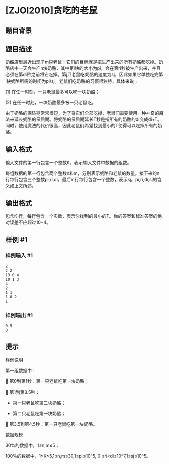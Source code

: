 # [ZJOI2010]贪吃的老鼠

## 题目背景



## 题目描述

奶酪店里最近出现了m只老鼠！它们的目标就是把生产出来的所有奶酪都吃掉。奶酪店中一天会生产n块奶酪，其中第i块的大小为pi，会在第ri秒被生产出来，并且必须在第di秒之前将它吃掉。第j只老鼠吃奶酪的速度为sj，因此如果它单独吃完第i快奶酪所需的时间为pi/sj。老鼠们吃奶酪的习惯很独特，具体来说：

(1)    在任一时刻，一只老鼠最多可以吃一块奶酪；

(2)    在任一时刻，一块奶酪最多被一只老鼠吃。

由于奶酪的保质期常常很短，为了将它们全部吃掉，老鼠们需要使用一种神奇的魔法来延长奶酪的保质期。将奶酪的保质期延长T秒是指所有的奶酪的di变成di+T。同时，使用魔法的代价很高，因此老鼠们希望找到最小的T使得可以吃掉所有的奶酪。


## 输入格式

输入文件的第一行包含一个整数K，表示输入文件中数据的组数。

每组数据的第一行包含两个整数n和m，分别表示奶酪和老鼠的数量。接下来的n行每行包含三个整数pi,ri,di。最后m行每行包含一个整数，表示sj。pi,ri,di,sj的含义如上文所述。


## 输出格式

包含K 行，每行包含一个实数，表示你找到的最小的T。你的答案和标准答案的绝对误差不应超过10−4。


## 样例 #1

### 样例输入 #1
```
2
2 2
13 0 4
10 1 3
4
2
1 1
1 0 2
1
```

### 样例输出 #1

```
0.5
0
```

## 提示

样例说明

第一组数据中：

    第0到第1秒：第一只老鼠吃第一块奶酪；

    第1到第3.5秒：

-    第一只老鼠吃第二块奶酪；

-    第二只老鼠吃第一块奶酪；

    第3.5到第4.5秒：第一只老鼠吃第一块奶酪。


数据规模

30%的数据中，1≤n,m≤5；

100%的数据中，1≤K≤5,1≤n,m≤30,1≤pi≤10^5, 0 ≤ri<di≤10^7,1≤sj≤10^5。

